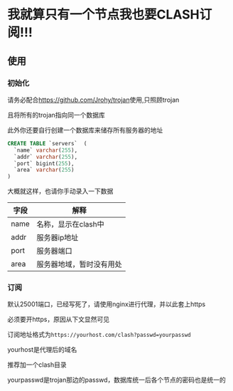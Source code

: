 # 我就算只有一个节点我也要CLASH订阅!!!

## 使用

### 初始化

请务必配合<https://github.com/Jrohy/trojan>使用,只照顾trojan

且将所有的trojan指向同一个数据库

此外你还要自行创建一个数据库来储存所有服务器的地址

```sql
CREATE TABLE `servers`  (
  `name` varchar(255),
  `addr` varchar(255),
  `port` bigint(255),
  `area` varchar(255)
)
```

大概就这样，也请你手动录入一下数据

|字段|解释|
|--|--|
|name|名称，显示在clash中|
|addr|服务器ip地址|
|port|服务器端口|
|area|服务器地域，暂时没有用处|

### 订阅

默认25001端口，已经写死了，请使用nginx进行代理，并以此套上https

必须要开https，原因从下文显然可见

订阅地址格式为`https://yourhost.com/clash?passwd=yourpasswd`

yourhost是代理后的域名

推荐加一个clash目录

yourpasswd是trojan那边的passwd，数据库统一后各个节点的密码也是统一的
